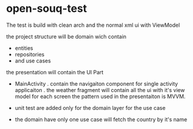 # open-souq-test

The test is build with clean arch 
and the normal xml ui with ViewModel 

the project structure will be domain wich contain 
- entities
- repositories
- and use cases 

the presentation will contain the UI Part 

- MainActivity 
. contain the navigaiton component for single activity applicaiton
. the weather fragment will contain all the ui with it's view model for each screen 
the pattern used in the presentaiton is MVVM.

- unit test are added only for the domain layer for the use case 
- the domain have only one use case will fetch the country by it's name
